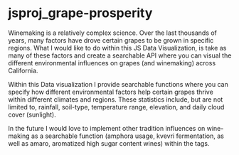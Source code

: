 # jsproj_grape-prosperity


Winemaking is a relatively complex science. Over the last thousands of 
years, many factors have drove certain grapes to be grown in specific regions. 
What I would like to do within this JS Data Visualization, is take as many of
these factors and create a searchable API where you can visual the different 
environmental influences on grapes (and winemaking) across California.

Within this Data visualization I provide searchable functions where you can
specify how different environmental factors help certain grapes thrive within
different climates and regions. These statistics include, but are not limited to,
rainfall, soil-type, temperature range, elevation, and daily cloud cover (sunlight).

In the future I would love to implement other tradition influences on wine-making
as a searchable function (amphora usage, kvevri fermentation, as well as
amaro, aromatized high sugar content wines) within the tags.